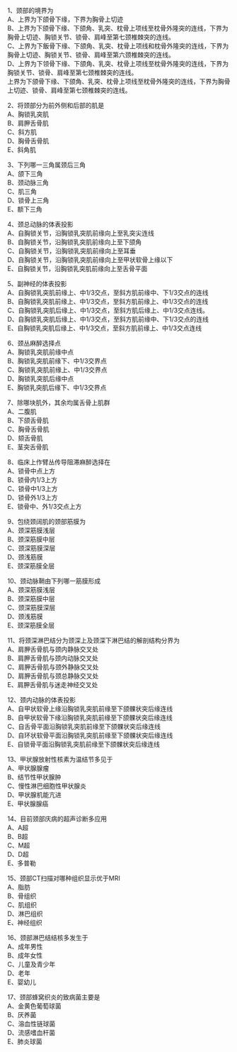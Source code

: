 1、颈部的境界为  
A、上界为下颌骨下缘，下界为胸骨上切迹  
B、上界为下颌骨下缘、下颌角、乳突、枕骨上项线至枕骨外隆突的连线，下界为胸骨上切迹、胸锁关节、锁骨、肩峰至第七颈椎棘突的连线。  
C、上界为下飯骨下缘、下颌角、乳突、枕骨上项线和枕骨外隆突的连线，下界为胸骨上切迹、胸锁关节、锁骨、肩峰至第六颈椎棘突的连线。  
D、上界为下领骨下缘、下颌角、乳突、枕骨上项线至枕骨外隆突的连线，下界为胸锁关节、锁骨、肩峰至第七颈椎棘突的连线。  
上界为下颌骨下缘、下颌角、乳突、枕骨上项线至枕骨外隆突的连线，下界为胸骨上切迹、锁骨、肩峰至第七颈椎棘突的连线。  

2、将颈部分为前外侧和后部的肌是  
A、胸锁乳突肌  
B、肩胛舌骨肌  
C、斜方肌  
D、胸骨舌骨肌  
E、斜角肌  

3、下列哪一三角属颈后三角  
A、颌下三角  
B、颈动脉三角  
C、肌三角  
D、锁骨上三角  
E、额下三角  

4、颈总动脉的体表投影  
A、自胸锁关节，沿胸锁乳突肌前缘向上至乳突尖连线  
B、自胸锁关节，沿胸锁乳突肌前缘向上至下颌角  
C、自胸锁关节，沿胸锁乳突肌前缘向上至耳垂  
D、自胸锁关节，沿胸锁乳突肌前缘向上至甲状软骨上缘以下  
E、自胸锁关节，沿胸锁乳突肌前缘向上至舌骨平面  

5、副神经的体表投影  
A、自胸锁乳突肌前缘上、中1/3交点，至斜方肌前缘中、下1/3交点的连线  
B、自胸锁乳突肌前缘上、中1/3交点，至斜方肌前缘上、中1/3交点的连线  
C、自胸锁乳突肌后缘上、中1/3交点，至斜方肌后缘上、中1/3交点连线。  
D、自胸锁乳突肌后缘上、中1/3交点，至斜方肌前缘中、下1/3交点的连线  
E、自胸锁乳突肌后缘上、中1/3交点，至斜方肌前缘上、中1/3交点连线  

6、颈丛麻醉选择点  
A、胸锁乳突肌前缘中点  
B、胸锁乳突肌前缘下、中1/3交界点  
C、胸锁乳突肌前缘上、中1/3交界点  
D、胸锁乳突肌后缘中点  
E、胸锁乳突肌后缘下、中1/3交界点  

7、除哪块肌外，其余均属舌骨上肌群  
A、二腹肌  
B、下颌舌骨肌  
C、胸骨舌骨肌  
D、颏舌骨肌  
E、茎突舌骨肌  

8、临床上作臂丛传导阻滞麻醉选择在  
A、锁骨中点上方  
B、锁骨内1/3上方  
C、锁骨中1/3上方  
D、锁骨外1/3上方  
E、锁骨中、外1/3交点上方  

9、包绕颈阔肌的颈部筋膜为  
A、颈深筋膜浅层  
B、颈深筋膜中层  
C、颈深筋膜深层  
D、颈浅筋膜  
E、颈深筋膜全层  

10、颈动脉鞘由下列哪一筋膜形成  
A、颈深筋膜浅层  
B、颈深筋膜中层  
C、颈深筋膜深层  
D、颈浅筋膜  
E、颈深筋膜全层  

11、将颈深淋巴结分为颈深上及颈深下淋巴结的解剖结构分界为  
A、肩胛舌骨肌与颈内静脉交叉处  
B、肩胛舌骨肌与颈内动脉交叉处  
C、肩胛舌骨肌与颈外静脉交叉处  
D、肩胛舌骨肌与颈总静脉交叉处  
E、肩胛舌骨肌与迷走神经交叉处  

12、颈内动脉的体表投影  
A、自甲状软骨上缘沿胸锁乳突肌前缘至下颌髁状突后缘连线  
B、自甲状软骨下缘沿胸锁乳突肌前缘至下颌髁状突后缘连线  
C、自舌骨平面沿胸锁乳突肌前缘至下颌髁状突后缘连线  
D、自环状软骨平面沿胸锁乳突肌前缘至下颌髁状突后缘连线  
E、自锁骨平面沿胸锁乳突肌前缘至下颌髁状突后缘连线  

13、甲状腺放射性核素为温结节多见于  
A、甲状腺腺瘤  
B、结节性甲状腺肿  
C、慢性淋巴细胞性甲状腺炎  
D、甲状腺机能亢进  
E、甲状腺腺癌  

14、目前颈部庆病的超声诊断多应用  
A、A超  
B、B超  
C、M超  
D、D超  
E、多普勒  

15、颈部CT扫描对哪种组织显示优于MRI  
A、脂肪  
B、骨组织  
C、肌组织  
D、淋巴组织  
E、神经组织  

16、颈部淋巴结结核多发生于  
A、成年男性  
B、成年女性  
C、儿童及青少年  
D、老年  
E、婴幼儿  

17、颈部蜂窝织炎的致病菌主要是  
A、金黄色葡萄球菌  
B、厌养菌  
C、溶血性链球菌  
D、流感嗜血杆菌  
E、肺炎球菌  